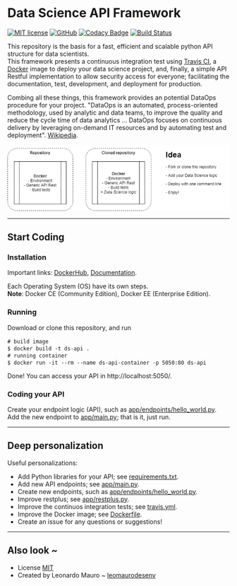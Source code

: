 # Data Science API Framework
[![MIT license](https://img.shields.io/badge/License-MIT-blue.svg)](LICENSE)
[![GitHub](https://img.shields.io/badge/Code-GitHub-yellow.svg)](https://github.com/leomaurodesenv/data-science-api-framework)
[![Codacy Badge](https://app.codacy.com/project/badge/Grade/ca9bfbcc15dc48eba5b5cd22dc8f1329)](https://www.codacy.com/manual/leomaurodesenv/data-science-api-framework?utm_source=github.com&amp;utm_medium=referral&amp;utm_content=leomaurodesenv/data-science-api-framework&amp;utm_campaign=Badge_Grade)
[![Build Status](https://travis-ci.com/leomaurodesenv/data-science-api-framework.svg?branch=master)](https://travis-ci.com/leomaurodesenv/data-science-api-framework)
   
This repository is the basis for a fast, efficient and scalable python API structure for data scientists.   
This framework presents a continuous integration test using [Travis CI](https://travis-ci.com/), a [Docker](https://www.docker.com/) image to deploy your data science project, and, finally, a simple API Restful implementation to allow security access for everyone; facilitating the documentation, test, development, and deployment for production.  

Combing all these things, this framework provides an potential DataOps procedure for your project. "DataOps is an automated, process-oriented methodology, used by analytic and data teams, to improve the quality and reduce the cycle time of data analytics ... DataOps focuses on continuous delivery by leveraging on-demand IT resources and by automating test and deployment". [Wikipedia](https://en.wikipedia.org/wiki/DataOps).   

![Idea](img/main-idea.png)

---
## Start Coding
### Installation

Important links: [DockerHub](http://hub.docker.com/), [Documentation](https://docs.docker.com/).   

Each Operating System (OS) have its own steps.   
**Note**: Docker CE (Community Edition), Docker EE (Enterprise Edition).   

### Running

Download or clone this repository, and run   

```shell
# build image
$ docker build -t ds-api .
# running container
$ docker run -it --rm --name ds-api-container -p 5050:80 ds-api
```

Done! You can access your API in http://localhost:5050/.   

### Coding your API

Create your endpoint logic (API), such as [app/endpoints/hello_world.py](app/endpoints/hello_world.py).   
Add the new endpoint to [app/main.py](app/main.py); that is it, just run.   

---
## Deep personalization

Useful personalizations:   
-   Add Python libraries for your API; see [requirements.txt](requirements.txt).
-   Add new API endpoints; see [app/main.py](app/main.py).
-   Create new endpoints, such as [app/endpoints/hello_world.py](app/endpoints/hello_world.py).
-   Improve restplus; see [app/restplus.py](app/restplus.py).
-   Improve the continuos integration tests; see [travis.yml](travis.yml).
-   Improve the Docker image; see [Dockerfile](Dockerfile).
-   Create an issue for any questions or suggestions!

---
## Also look ~

-   License [MIT](LICENSE)
-   Created by Leonardo Mauro ~ [leomaurodesenv](https://github.com/leomaurodesenv/)
